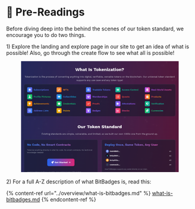 # 📔 Pre-Readings

Before diving deep into the behind the scenes of our token standard, we encourage you to do two things.

1\) Explore the landing and explore page in our site to get an idea of what is possible! Also, go through the create flow to see what all is possible!

<figure><img src="../.gitbook/assets/image (231).png" alt=""><figcaption></figcaption></figure>

2\) For a full A-Z description of what BitBadges is, read this:

{% content-ref url="../overview/what-is-bitbadges.md" %}
[what-is-bitbadges.md](../overview/what-is-bitbadges.md)
{% endcontent-ref %}

